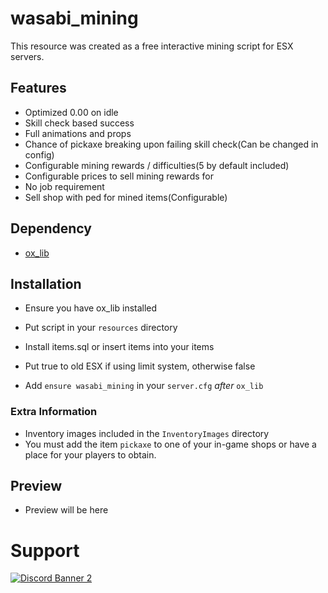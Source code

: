 # wasabi_mining

This resource was created as a free interactive mining script for ESX servers.

## Features
- Optimized 0.00 on idle
- Skill check based success
- Full animations and props
- Chance of pickaxe breaking upon failing skill check(Can be changed in config)
- Configurable mining rewards / difficulties(5 by default included)
- Configurable prices to sell mining rewards for
- No job requirement
- Sell shop with ped for mined items(Configurable)

## Dependency
- [ox_lib](https://github.com/overextended/ox_lib/releases)

## Installation

- Ensure you have ox_lib installed

- Put script in your `resources` directory

- Install items.sql or insert items into your items

- Put true to old ESX if using limit system, otherwise false

- Add `ensure wasabi_mining` in your `server.cfg` *after* `ox_lib`

### Extra Information
- Inventory images included in the `InventoryImages` directory
- You must add the item `pickaxe` to one of your in-game shops or have a place for your players to obtain.

## Preview
- Preview will be here

# Support
<a href='https://discord.gg/79zjvy4JMs'>![Discord Banner 2](https://discordapp.com/api/guilds/1025493337031049358/widget.png?style=banner2)</a>
